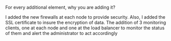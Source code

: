 

For every additional element, why you are adding it?

I added the new firewalls at each node to provide security. Also, I added the SSL certificate to insure the encryption of data. The addition of 3 monitoring clients, one at each node and one at the load balancer to monitor the status of them and alert the administrator to act accordingly


